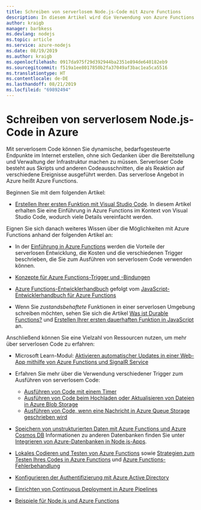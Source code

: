 ```yaml
---
title: Schreiben von serverlosem Node.js-Code mit Azure Functions
description: In diesem Artikel wird die Verwendung von Azure Functions zum Erstellen und Bereitstellen von serverlosem Code erläutert.
author: kraigb
manager: barbkess
ms.devlang: nodejs
ms.topic: article
ms.service: azure-nodejs
ms.date: 08/19/2019
ms.author: kraigb
ms.openlocfilehash: 0917da975f29d392944ba2351e894de640182eb9
ms.sourcegitcommit: f519a1ee8017850b2fa37049af3bac1ea5ca5516
ms.translationtype: HT
ms.contentlocale: de-DE
ms.lasthandoff: 08/21/2019
ms.locfileid: "69892494"
---
```

# <a name="how-to-write-serverless-nodejs-code-on-azure"></a>Schreiben von serverlosem Node.js-Code in Azure

Mit serverlosem Code können Sie dynamische, bedarfsgesteuerte Endpunkte im Internet erstellen, ohne sich Gedanken über die Bereitstellung und Verwaltung der Infrastruktur machen zu müssen. Serverloser Code besteht aus Skripts und anderen Codeausschnitten, die als Reaktion auf verschiedene Ereignisse ausgeführt werden. Das serverlose Angebot in Azure heißt Azure Functions.

Beginnen Sie mit dem folgenden Artikel:

- [Erstellen Ihrer ersten Funktion mit Visual Studio Code](/azure/azure-functions/functions-create-first-function-vs-code). In diesem Artikel erhalten Sie eine Einführung in Azure Functions im Kontext von Visual Studio Code, wodurch viele Details vereinfacht werden.

Eignen Sie sich danach weiteres Wissen über die Möglichkeiten mit Azure Functions anhand der folgenden Artikel an:

- In der [Einführung in Azure Functions](/azure/azure-functions/functions-overview) werden die Vorteile der serverlosen Entwicklung, die Kosten und die verschiedenen Trigger beschrieben, die Sie zum Ausführen von serverlosem Code verwenden können.

- [Konzepte für Azure Functions-Trigger und -Bindungen](/azure/azure-functions/functions-triggers-bindings)

- [Azure Functions-Entwicklerhandbuch](/azure/azure-functions/functions-reference) gefolgt vom [JavaScript-Entwicklerhandbuch für Azure Functions](/azure/azure-functions/functions-reference-node)

- Wenn Sie *zustandsbehaftete* Funktionen in einer serverlosen Umgebung schreiben möchten, sehen Sie sich die Artikel [Was ist Durable Functions?](/azure/azure-functions/durable/durable-functions-overview) und [Erstellen Ihrer ersten dauerhaften Funktion in JavaScript](/azure/azure-functions/durable/quickstart-js-vscode) an.

Anschließend können Sie eine Vielzahl von Ressourcen nutzen, um mehr über serverlosen Code zu erfahren:

- Microsoft Learn-Modul: [Aktivieren automatischer Updates in einer Web-App mithilfe von Azure Functions und SignalR Service](https://docs.microsoft.com/learn/modules/automatic-update-of-a-webapp-using-azure-functions-and-signalr/)

- Erfahren Sie mehr über die Verwendung verschiedener Trigger zum Ausführen von serverlosem Code:

  - [Ausführen von Code mit einem Timer](/azure/azure-functions/functions-create-scheduled-function)
  - [Ausführen von Code beim Hochladen oder Aktualisieren von Dateien in Azure Blob Storage](/azure/storage/blobs/storage-upload-process-images?tabs=nodejsv10)
  - [Ausführen von Code, wenn eine Nachricht in Azure Queue Storage geschrieben wird](/azure/azure-functions/functions-create-storage-queue-triggered-function)

- [Speichern von unstrukturierten Daten mit Azure Functions und Azure Cosmos DB](/azure/azure-functions/functions-integrate-store-unstructured-data-cosmosdb.md?tabs=javascript) Informationen zu anderen Datenbanken finden Sie unter [Integrieren von Azure-Datenbanken in Node.js-Apps](node-howto-integrate-databases.md).

- [Lokales Codieren und Testen von Azure Functions](/azure/azure-functions/functions-develop-local) sowie [Strategien zum Testen Ihres Codes in Azure Functions](/azure/azure-functions/functions-test-a-function) und [Azure Functions-Fehlerbehandlung](/azure/azure-functions/functions-bindings-error-pages)

- [Konfigurieren der Authentifizierung mit Azure Active Directory](/azure/app-service/configure-authentication-provider-aad.md?toc=%2fazure%2fazure-functions%2ftoc.json)

- [Einrichten von Continuous Deployment in Azure Pipelines](/azure/azure-functions/functions-how-to-azure-devops)

- [Beispiele für Node.js und Azure Functions](/samples/browse/?languages=javascript%2Cnodejs&products=azure-functions)

